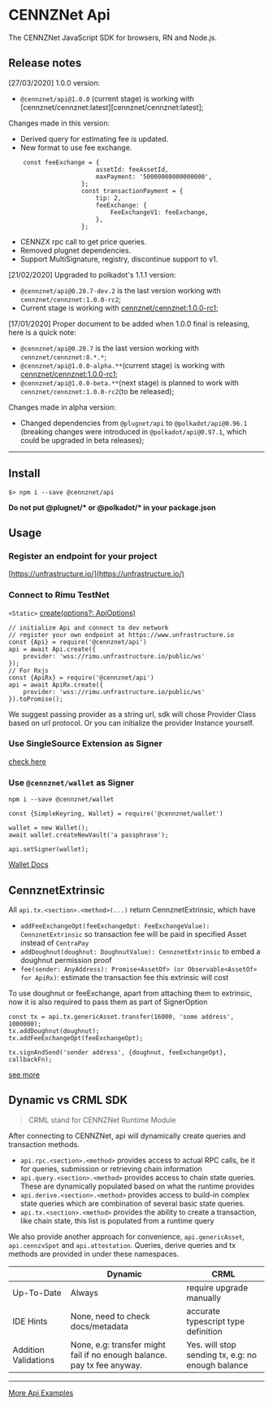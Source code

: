 # CENNZNet Api

The CENNZNet JavaScript SDK for browsers, RN and Node.js.

## Release notes
[27/03/2020]  1.0.0 version:

 - `@cennznet/api@1.0.0` (current stage) is working with [cennznet/cennznet:latest][cennznet/cennznet:latest];

Changes made in this version:
 
- Derived query for estimating fee is updated.
- New format to use fee exchange.
```
    const feeExchange = {
                        assetId: feeAssetId,
                        maxPayment: '50000000000000000',
                    };
                    const transactionPayment = {
                        tip: 2,
                        feeExchange: {
                            FeeExchangeV1: feeExchange,
                        },
                    };
```
- CENNZX rpc call to get price queries.
- Removed plugnet dependencies.
- Support MultiSignature, registry, discontinue support to v1.

[21/02/2020]  Upgraded to polkadot's 1.1.1 version:

- `@cennznet/api@0.20.7-dev.2` is the last version working with `cennznet/cennznet:1.0.0-rc2`;
- Current stage is working with [cennznet/cennznet:1.0.0-rc1][cennznet/cennznet:1.0.0-rc1];

[17/01/2020] Proper document to be added when 1.0.0 final is releasing, here is a quick note:

- `@cennznet/api@0.20.7` is the last version working with `cennznet/cennznet:0.*.*`;
- `@cennznet/api@1.0.0-alpha.**`(current stage) is working with [cennznet/cennznet:1.0.0-rc1][cennznet/cennznet:1.0.0-rc1];
- `@cennznet/api@1.0.0-beta.**`(next stage) is planned to work with `cennznet/cennznet:1.0.0-rc2`(to be released);

Changes made in alpha version:

- Changed dependencies from `@plugnet/api` to `@polkadot/api@0.96.1` (breaking changes were introduced in `@polkadot/api@0.97.1`, which could be upgraded in beta releases);

---

## Install

```
$> npm i --save @cennznet/api
```

**Do not put @plugnet/\* or @polkadot/\* in your package.json**

## Usage

### Register an endpoint for your project

[https://unfrastructure.io/](https://unfrastructure.io/)

### Connect to Rimu TestNet

`<Static>` [create(options?: ApiOptions)](https://cennznetdocs.com/api/latest/api/classes/_cennznet_api.api.md#create)

```
// initialize Api and connect to dev network
// register your own endpoint at https://www.unfrastructure.io
const {Api} = require('@cennznet/api')
api = await Api.create({
    provider: 'wss://rimu.unfrastructure.io/public/ws'
});
// For Rxjs
const {ApiRx} = require('@cennznet/api')
api = await ApiRx.create({
    provider: 'wss://rimu.unfrastructure.io/public/ws'
}).toPromise();
```

We suggest passing provider as a string url, sdk will chose Provider Class based on url protocol. Or you can initialize the provider Instance yourself.

### Use SingleSource Extension as Signer

[check here](https://github.com/cennznet/singlesource-extension)

### Use `@cennznet/wallet` as Signer

`npm i --save @cennznet/wallet`

```
const {SimpleKeyring, Wallet} = require('@cennznet/wallet')

wallet = new Wallet();
await wallet.createNewVault('a passphrase');

api.setSigner(wallet);
```

[Wallet Docs](https://cennznetdocs.com/api/latest/wallet/Overview.md)

## CennznetExtrinsic

All `api.tx.<section>.<method>(...)` return CennznetExtrinsic, which have

- `addFeeExchangeOpt(feeExchangeOpt: FeeExchangeValue): CennznetExtrinsic` so transaction fee will be paid in specified Asset instead of `CentraPay`
- `addDoughnut(doughnut: DoughnutValue): CennznetExtrinsic` to embed a doughnut permission proof
- `fee(sender: AnyAddress): Promise<AssetOf> (or Observable<AssetOf> for ApiRx)`: estimate the transaction fee this extrinsic will cost

To use doughnut or feeExchange, apart from attaching them to extrinsic, now it is also required to pass them as part of SignerOption

```
const tx = api.tx.genericAsset.transfer(16000, 'some address', 1000000);
tx.addDoughnut(doughnut);
tx.addFeeExchangeOpt(feeExchangeOpt);

tx.signAndSend('sender address', {doughnut, feeExchangeOpt}, callbackFn);
```

[see more](https://cennznetdocs.com/api/latest/api/interfaces/_cennznet_api.icennznetextrinsic.md)

## Dynamic vs CRML SDK

> CRML stand for CENNZNet Runtime Module

After connecting to CENNZNet, api will dynamically create queries and transaction methods.

- `api.rpc.<section>.<method>` provides access to actual RPC calls, be it for queries, submission or retrieving chain information
- `api.query.<section>.<method>` provides access to chain state queries. These are dynamically populated based on what the runtime provides
- `api.derive.<section>.<method>` provides access to build-in complex state queries which are combination of several basic state queries.
- `api.tx.<section>.<method>` provides the ability to create a transaction, like chain state, this list is populated from a runtime query

We also provide another approach for convenience, `api.genericAsset`, `api.cennzxSpot` and `api.attestation`.
Queries, derive queries and tx methods are provided in under these namespaces.

|                      | Dynamic                                                                 | CRML                                              |
| -------------------- | ----------------------------------------------------------------------- | ------------------------------------------------- |
| Up-To-Date           | Always                                                                  | require upgrade manually                          |
| IDE Hints            | None, need to check docs/metadata                                       | accurate typescript type definition               |
| Addition Validations | None, e.g: transfer might fail if no enough balance. pay tx fee anyway. | Yes. will stop sending tx, e.g: no enough balance |

---

[More Api Examples](../../docs/examples)

[cennznet/cennznet:1.0.0-rc1]: https://hub.docker.com/r/cennznet/cennznet/tags
